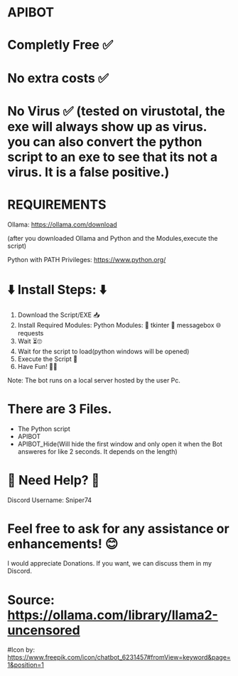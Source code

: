 # APIBOT


# Completly Free ✅
# No extra costs ✅
# No Virus ✅ (tested on virustotal, the exe will always show up as virus. you can also convert the python script to an exe to see that its not a virus. It is a false positive.)



# REQUIREMENTS

Ollama: https://ollama.com/download

(after you downloaded Ollama and Python and the Modules,execute the script)

Python with PATH Privileges: https://www.python.org/

# ⬇️ Install Steps: ⬇️
1. Download the Script/EXE 📥
2. Install Required Modules:
   Python Modules:
     💬 tkinter
      💬 messagebox
       🌐 requests
4. Wait ⏳🙄
5. Wait for the script to load(python windows will be opened)
6. Execute the Script 📜
6. Have Fun! 🤖😃


Note:
The bot runs on a local server hosted by the user Pc.

# There are 3 Files.
- The Python script
- APIBOT
- APIBOT_Hide(Will hide the first window and only open it when the Bot answeres for like 2 seconds. It depends on the length)

# 💬 Need Help? 💬
Discord Username: Sniper74


# Feel free to ask for any assistance or enhancements! 😊


I would appreciate Donations. If you want, we can discuss them in my Discord.
# Source: https://ollama.com/library/llama2-uncensored


#Icon by: https://www.freepik.com/icon/chatbot_6231457#fromView=keyword&page=1&position=1
